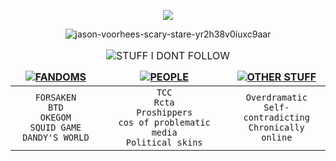 <div align="center">

  <p align="center"> <img src="https://komarev.com/ghpvc/?username=BODILYMUTILATED&label=⦕AMALGAMATED⦖%20&color=A52A2A&style=flat"  </p>
    
![jason-voorhees-scary-stare-yr2h38v0iuxc9aar](https://github.com/user-attachments/assets/85eebb92-2de8-4a14-bf71-69eb578ea9a0)

<!--- DNI AND BYI -->
<p align="center"> <!---dni-->
  <table border="0" align="center">
    <caption>
     <img src="https://readme-typing-svg.demolab.com?font=Creepster&weight=500&size=25&duration=1000&pause=300&color=A52A2A&center=true&vCenter=true&repeat=false&width=611&lines=STUFF+I+DONT+FOLLOW" alt="STUFF I DONT FOLLOW" title="STUFF I DONT FOLLOW" align="center" ></a><br>
    </caption>
    <thead align="center">
      <tr>
        <td width="170px">
          <ins><b><img src="https://readme-typing-svg.demolab.com?font=Chivo&weight=500&size=65&duration=1000&pause=300&color=F0FFFF&center=true&vCenter=true&repeat=false&width=611&lines=FANDOMS" alt="FANDOMS" title="FANDOMS"   /b></ins>
        </td>
        <td width="271px">
          <ins><b><img src="https://readme-typing-svg.demolab.com?font=Chivo&weight=500&size=60&duration=1000&pause=300&color=F0FFFF&center=true&vCenter=true&repeat=false&width=611&lines=PEOPLE" alt="PEOPLE" title="PEOPLE"  /b></ins>
        </td>
        <td width="170px">
          <ins><b><img src="https://readme-typing-svg.demolab.com?font=Chivo&weight=500&size=65&duration=1000&pause=300&color=F0FFFF&center=true&vCenter=true&repeat=false&width=611&lines=OTHER+STUFF" alt="OTHER STUFF" title="OTHER STUFF"  /b></ins>
        </td>
      </tr>
    </thead>
    <tbody align="center" width="611px">
      <tr>
        <td> <!--- uid/uf -->
          <code>FORSAKEN</code><br>
          <code>BTD</code><br>
          <code>OKEGOM</code><br>
          <code>SQUID GAME</code><br>
          <code>DANDY'S WORLD</code><br>
        </td>
        <td>
          <code>TCC</code><br>
          <code>Rcta</code><br>
          <code>Proshippers</code><br>
          <code>cos of problematic media</code><br>
          <code>Political skins</code><br>
        </td>
        <td>
          <code>Overdramatic</code><br>
          <code>Self-contradicting</code><br>
          <code>Chronically online</code><br>
        </td>
      </tr>
    </tbody>
  </table>
</p>
